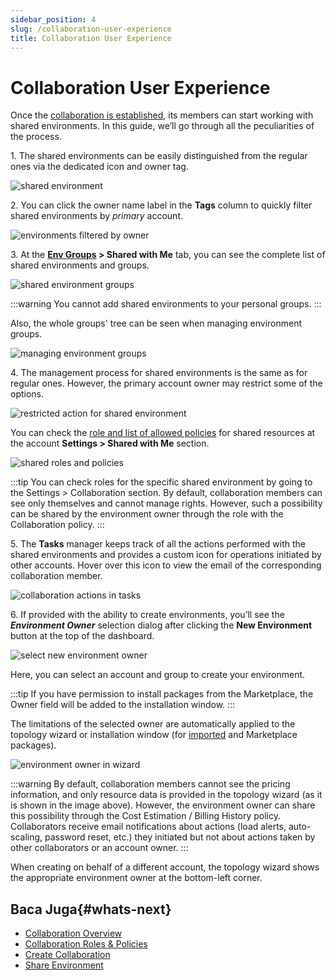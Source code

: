 ```yaml
---
sidebar_position: 4
slug: /collaboration-user-experience
title: Collaboration User Experience
---
```

# Collaboration User Experience

Once the [collaboration is established](https://docs.dewacloud.com/docs/collaboration-create/), its members can start working with shared environments. In this guide, we’ll go through all the peculiarities of the process.

1\. The shared environments can be easily distinguished from the regular ones via the dedicated icon and owner tag.

![shared environment](#)

2\. You can click the owner name label in the **Tags** column to quickly filter shared environments by _primary_ account.

![environments filtered by owner](#)

3\. At the **[Env Groups](https://docs.dewacloud.com/docs/environment-groups/) > Shared with Me** tab, you can see the complete list of shared environments and groups.

![shared environment groups](#)

:::warning
You cannot add shared environments to your personal groups.
:::

Also, the whole groups' tree can be seen when managing environment groups.

![managing environment groups](#)

4\. The management process for shared environments is the same as for regular ones. However, the primary account owner may restrict some of the options.

![restricted action for shared environment](#)

You can check the [role and list of allowed policies](https://docs.dewacloud.com/docs/collaboration-roles-policies/) for shared resources at the account **Settings > Shared with Me** section.

![shared roles and policies](#)

:::tip
You can check roles for the specific shared environment by going to the Settings > Collaboration section. By default, collaboration members can see only themselves and cannot manage rights. However, such a possibility can be shared by the environment owner through the role with the Collaboration policy.
:::

5\. The **Tasks** manager keeps track of all the actions performed with the shared environments and provides a custom icon for operations initiated by other accounts. Hover over this icon to view the email of the corresponding collaboration member.

![collaboration actions in tasks](#)

6\. If provided with the ability to create environments, you’ll see the _**Environment Owner**_ selection dialog after clicking the **New Environment** button at the top of the dashboard.

![select new environment owner](#)

Here, you can select an account and group to create your environment.

:::tip
If you have permission to install packages from the Marketplace, the Owner field will be added to the installation window.
:::

The limitations of the selected owner are automatically applied to the topology wizard or installation window (for [imported](https://docs.dewacloud.com/docs/environment-import/) and Marketplace packages).

![environment owner in wizard](#)

:::warning
By default, collaboration members cannot see the pricing information, and only resource data is provided in the topology wizard (as it is shown in the image above). However, the environment owner can share this possibility through the Cost Estimation / Billing History policy.  
Collaborators receive email notifications about actions (load alerts, auto-scaling, password reset, etc.) they initiated but not about actions taken by other collaborators or an account owner.
:::

When creating on behalf of a different account, the topology wizard shows the appropriate environment owner at the bottom-left corner.

## Baca Juga{#whats-next}

  * [Collaboration Overview](https://docs.dewacloud.com/docs/account-collaboration/)
  * [Collaboration Roles & Policies](https://docs.dewacloud.com/docs/collaboration-roles-policies/)
  * [Create Collaboration](https://docs.dewacloud.com/docs/collaboration-create/)
  * [Share Environment](https://docs.dewacloud.com/docs/share-environment/)